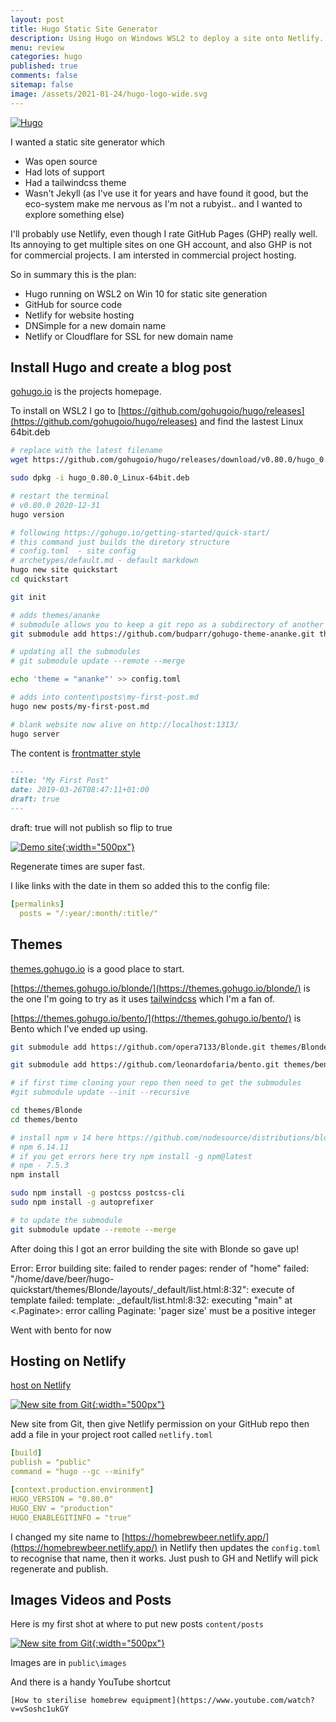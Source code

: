 ```yaml
---
layout: post
title: Hugo Static Site Generator
description: Using Hugo on Windows WSL2 to deploy a site onto Netlify.
menu: review
categories: hugo 
published: true 
comments: false     
sitemap: false
image: /assets/2021-01-24/hugo-logo-wide.svg
---
```


[![Hugo](/assets/2021-01-24/hugo-logo-wide.svg "Hugo")](/assets//2020-10-12/hugo-logo-wide.svg)

I wanted a static site generator which

- Was open source
- Had lots of support
- Had a tailwindcss theme
- Wasn't Jekyll (as I've use it for years and have found it good, but the eco-system make me nervous as I'm not a rubyist.. and I wanted to explore something else)

I'll probably use Netlify, even though I rate GitHub Pages (GHP) really well. Its annoying to get multiple sites on one GH account, and also GHP is not for commercial projects. I am intersted in commercial project hosting.

So in summary this is the plan:

- Hugo running on WSL2 on Win 10 for static site generation
- GitHub for source code
- Netlify for website hosting
- DNSimple for a new domain name
- Netlify or Cloudflare for SSL for new domain name

## Install Hugo and create a blog post

[gohugo.io](https://gohugo.io/) is the projects homepage.

To install on WSL2 I go to [https://github.com/gohugoio/hugo/releases](https://github.com/gohugoio/hugo/releases) and find the lastest Linux 64bit.deb

```bash
# replace with the latest filename
wget https://github.com/gohugoio/hugo/releases/download/v0.80.0/hugo_0.80.0_Linux-64bit.deb

sudo dpkg -i hugo_0.80.0_Linux-64bit.deb

# restart the terminal
# v0.80.0 2020-12-31
hugo version

# following https://gohugo.io/getting-started/quick-start/
# this command just builds the diretory structure
# config.toml  - site config
# archetypes/default.md - default markdown
hugo new site quickstart 
cd quickstart 

git init

# adds themes/ananke
# submodule allows you to keep a git repo as a subdirectory of another git repo
git submodule add https://github.com/budparr/gohugo-theme-ananke.git themes/ananke

# updating all the submodules
# git submodule update --remote --merge

echo 'theme = "ananke"' >> config.toml

# adds into content\posts\my-first-post.md
hugo new posts/my-first-post.md

# blank website now alive on http://localhost:1313/
hugo server
```

The content is [frontmatter style](https://gohugo.io/content-management/front-matter/)

```md
---
title: "My First Post"
date: 2019-03-26T08:47:11+01:00
draft: true
---
```

draft: true will not publish so flip to true

[![Demo site](/assets/2021-01-24/serve.jpg "demo"){:width="500px"}](/assets/2021-01-24/serve.jpg)

Regenerate times are super fast.

I like links with the date in them so added this to the config file:

```yml
[permalinks]
  posts = "/:year/:month/:title/"
```


## Themes

[themes.gohugo.io](https://themes.gohugo.io/) is a good place to start.

[https://themes.gohugo.io/blonde/](https://themes.gohugo.io/blonde/) is the one I'm going to try as it uses [tailwindcss](https://tailwindcss.com/) which I'm a fan of.

[https://themes.gohugo.io/bento/](https://themes.gohugo.io/bento/) is Bento which I've ended up using.

```bash
git submodule add https://github.com/opera7133/Blonde.git themes/Blonde

git submodule add https://github.com/leonardofaria/bento.git themes/bento

# if first time cloning your repo then need to get the submodules
#git submodule update --init --recursive

cd themes/Blonde
cd themes/bento

# install npm v 14 here https://github.com/nodesource/distributions/blob/master/README.md#deb
# npm 6.14.11
# if you get errors here try npm install -g npm@latest
# npm - 7.5.3
npm install

sudo npm install -g postcss postcss-cli
sudo npm install -g autoprefixer

# to update the submodule
git submodule update --remote --merge
```

After doing this I got an error building the site with Blonde so gave up!

Error: Error building site: failed to render pages: render of "home" failed: "/home/dave/beer/hugo-quickstart/themes/Blonde/layouts/_default/list.html:8:32": execute of template failed: template: _default/list.html:8:32: executing "main" at <.Paginate>: error calling Paginate: 'pager size' must be a positive integer

Went with bento for now

## Hosting on Netlify

[host on Netlify](https://gohugo.io/hosting-and-deployment/hosting-on-netlify/) 

[![New site from Git](/assets/2021-01-24/netlify.jpg "New Site from Git"){:width="500px"}](/assets/2021-01-24/netlify.jpg)

New site from Git, then give Netlify permission on your GitHub repo then add a file in your project root called `netlify.toml`

```yml
[build]
publish = "public" 
command = "hugo --gc --minify" 

[context.production.environment]
HUGO_VERSION = "0.80.0"
HUGO_ENV = "production"
HUGO_ENABLEGITINFO = "true"
```

I changed my site name to [https://homebrewbeer.netlify.app/](https://homebrewbeer.netlify.app/) in Netlify then updates the `config.toml` to recognise that name, then it works. Just push to GH and Netlify will pick regenerate and publish.

## Images Videos and Posts

Here is my first shot at where to put new posts `content/posts`

[![New site from Git](/assets/2021-01-24/screen.jpg "Posts"){:width="500px"}](/assets/2021-01-24/screen.jpg)

Images are in `public\images`

And there is a handy YouTube shortcut

```
[How to sterilise homebrew equipment](https://www.youtube.com/watch?v=vSoshc1ukGY
```
